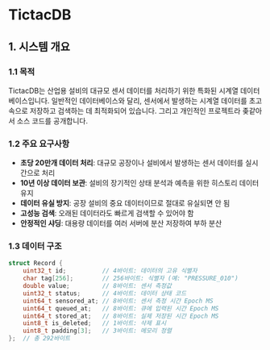# TictacDB

## 1. 시스템 개요

### 1.1 목적
TictacDB는 산업용 설비의 대규모 센서 데이터를 처리하기 위한 특화된 시계열 데이터베이스입니다. 
일반적인 데이터베이스와 달리, 센서에서 발생하는 시계열 데이터를 초고속으로 저장하고 검색하는 데 최적화되어 있습니다.
그리고 개인적인 프로젝트라 좆같아서 소스 코드를 공개합니다.


### 1.2 주요 요구사항
- **초당 20만개 데이터 처리**: 대규모 공장이나 설비에서 발생하는 센서 데이터를 실시간으로 처리
- **10년 이상 데이터 보관**: 설비의 장기적인 상태 분석과 예측을 위한 히스토리 데이터 유지
- **데이터 유실 방지**: 공장 설비의 중요 데이터이므로 절대로 유실되면 안 됨
- **고성능 검색**: 오래된 데이터라도 빠르게 검색할 수 있어야 함
- **안정적인 샤딩**: 대용량 데이터를 여러 서버에 분산 저장하여 부하 분산

### 1.3 데이터 구조
```cpp
struct Record {
    uint32_t id;          // 4바이트: 데이터의 고유 식별자
    char tag[256];        // 256바이트: 식별자 (예: "PRESSURE_010")
    double value;         // 8바이트: 센서 측정값
    uint32_t status;      // 4바이트: 데이터 상태 코드
    uint64_t sensored_at; // 8바이트: 센서 측정 시간 Epoch MS
    uint64_t queued_at;   // 8바이트: 큐에 입력된 시간 Epoch MS
    uint64_t stored_at;   // 8바이트: 실제 저장된 시간 Epoch MS
    uint8_t is_deleted;   // 1바이트: 삭제 표시
    uint8_t padding[3];   // 3바이트: 메모리 정렬
};  // 총 292바이트
```
